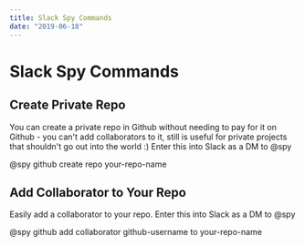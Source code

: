 ```yaml
---
title: Slack Spy Commands
date: "2019-06-18"
---
```


# Slack Spy Commands

## Create Private Repo

You can create a private repo in Github without needing to pay for it on Github - you can't add collaborators to it, still is useful for private projects that shouldn't go out into the world :) Enter this into Slack as a DM to @spy

@spy github create repo your-repo-name

## Add Collaborator to Your Repo

Easily add a collaborator to your repo. Enter this into Slack as a DM to @spy

@spy github add collaborator github-username to your-repo-name

